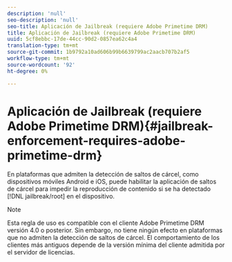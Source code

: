 ```yaml
---
description: 'null'
seo-description: 'null'
seo-title: Aplicación de Jailbreak (requiere Adobe Primetime DRM)
title: Aplicación de Jailbreak (requiere Adobe Primetime DRM)
uuid: 5cf8ebbc-17de-44cc-90d2-0857ea62c4a4
translation-type: tm+mt
source-git-commit: 1b9792a10ad606b99b6639799ac2aacb707b2af5
workflow-type: tm+mt
source-wordcount: '92'
ht-degree: 0%

---
```



# Aplicación de Jailbreak (requiere Adobe Primetime DRM){#jailbreak-enforcement-requires-adobe-primetime-drm}

En plataformas que admiten la detección de saltos de cárcel, como dispositivos móviles Android e iOS, puede habilitar la aplicación de saltos de cárcel para impedir la reproducción de contenido si se ha detectado [!DNL jailbreak/root] en el dispositivo.

>[!NOTE]
>
>Esta regla de uso es compatible con el cliente Adobe Primetime DRM versión 4.0 o posterior. Sin embargo, no tiene ningún efecto en plataformas que no admiten la detección de saltos de cárcel. El comportamiento de los clientes más antiguos depende de la versión mínima del cliente admitida por el servidor de licencias.


